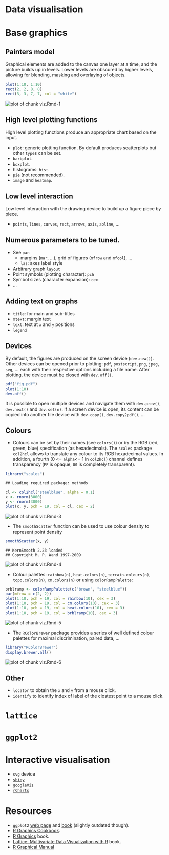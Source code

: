Data visualisation
===

# Base graphics

## Painters model

Graphical elements are added to the canvas one layer at a time, and
the picture builds up in levels. Lower levels are obscured by higher
levels, allowing for blending, masking and overlaying of objects.


```r
plot(1:10, 1:10)
rect(2, 2, 8, 8)
rect(3, 3, 7, 7, col = "white")
```

![plot of chunk viz.Rmd-1](figure/viz_Rmd-1.png) 

## High level plotting functions

High level plotting functions produce an appropriate chart based on
the input.

- `plot`: generic plotting function. By default produces scatterplots
  but other `type`s can be set.
- `barbplot`.
- `boxplot`.
- histograms: `hist`.
- `pie` (not recommended).
- `image` and `heatmap`.

## Low level interaction

Low level interaction with the drawing device to build up a figure piece by piece.

- `points`, `lines`, `curves`, `rect`, `arrows`, `axis`, `abline`, ...

## Numerous parameters to be tuned.

- See `par`:
  - margins (`mar`, ...), grid of figures (`mfrow` and `mfcol`), ...
  - `las`: axes label style
- Arbitrary graph `layout`
- Point symbols (plotting character): `pch`
- Symbol sizes (character expansion): `cex`
- ...

## Adding text on graphs
- `title`: for main and sub-titles
- `mtext`: margin text
- `text`: text at `x` and `y` positions
- `legend`

## Devices

By default, the figures are produced on the screen device
(`dev.new()`). Other devices can be opened prior to plotting: `pdf`,
`postscript`, `png`, `jpeg`, `svg`, ... each with their respective
options including a file name. After plotting, the device must be
closed with `dev.off()`.


```r
pdf("fig.pdf")
plot(1:10)
dev.off()
```


It is possible to open multiple devices and navigate them with
`dev.prev()`, `dev.next()` and `dev.set(n)`. If a screen device is
open, its content can be copied into another file device with
`dev.copy()`, `dev.copy2pdf()`, ...

## Colours

- Colours can be set by their names (see `colors()`) or by the RGB
  (red, green, blue) specification (as hexadecimals). The `scales`
  package `col2hcl` allows to translate any colour to its RGB
  hexadecimal values. In addition, a fourth (0 <= `alpha`<= 1 in
  `col2hcl`) channel defines transparency (`FF` is opaque, `00` is
  completely transparent).


```r
library("scales")
```

```
## Loading required package: methods
```

```r
cl <- col2hcl("steelblue", alpha = 0.1)
x <- rnorm(3000)
y <- rnorm(3000)
plot(x, y, pch = 19, col = cl, cex = 2)
```

![plot of chunk viz.Rmd-3](figure/viz_Rmd-3.png) 


- The `smoothScatter` function can be used to use colour density to
  represent point density


```r
smoothScatter(x, y)
```

```
## KernSmooth 2.23 loaded
## Copyright M. P. Wand 1997-2009
```

![plot of chunk viz.Rmd-4](figure/viz_Rmd-4.png) 


- Colour palettes: `rainbow(n)`, `heat.colors(n)`,
`terrain.colours(n)`, `topo.colors(n)`, `cm.colors(n)` or using
`colorRampPalette`:


```r
brblramp <- colorRampPalette(c("brown", "steelblue"))
par(mfrow = c(2, 2))
plot(1:10, pch = 19, col = rainbow(10), cex = 3)
plot(1:10, pch = 19, col = cm.colors(10), cex = 3)
plot(1:10, pch = 19, col = heat.colors(10), cex = 3)
plot(1:10, pch = 19, col = brblramp(10), cex = 3)
```

![plot of chunk viz.Rmd-5](figure/viz_Rmd-5.png) 


- The `RColorBrewer` package provides a series of well defined colour
  palettes for maximal discrimination, paired data, ...


```r
library("RColorBrewer")
display.brewer.all()
```

![plot of chunk viz.Rmd-6](figure/viz_Rmd-6.png) 


## Other
- `locator` to obtain the `x` and `y` from a mouse click.
- `identify` to identify index of label of the clostest point to a mouse click.

# `lattice`

# `ggplot2`

# Interactive visualisation

- `svg` device
- [`shiny`](http://www.rstudio.com/shiny/)
- [`googleVis`](http://code.google.com/p/google-motion-charts-with-r/)
- [`rCharts`](http://rcharts.io/)

# Resources

- `ggplot2` [web page](http://ggplot2.org/) and [book](http://www.amazon.com/dp/0387981403) (slightly outdated though).
- [R Graphics Cookbook](http://www.amazon.com/dp/1449316956).
- [R Graphics](https://www.stat.auckland.ac.nz/~paul/RG2e/) book.
- [Lattice: Multivariate Data Visualization with R](http://lmdvr.r-forge.r-project.org/figures/figures.html) book.
- [R Graphical Manual](http://rgm3.lab.nig.ac.jp/RGM/)
